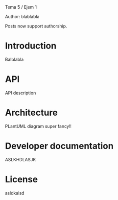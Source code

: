 Tema 5 / Ejem 1

Author: blablabla

Posts now support authorship.

# Introduction

Balblabla

# API

API description
# Architecture 

PLantUML diagram super fancy!!

# Developer documentation

ASLKHDLASJK

# License
asldkalsd